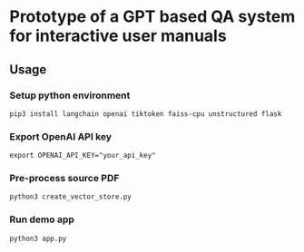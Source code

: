 # Prototype of a GPT based QA system for interactive user manuals

## Usage

### Setup python environment
    pip3 install langchain openai tiktoken faiss-cpu unstructured flask

### Export OpenAI API key
    export OPENAI_API_KEY="your_api_key"

### Pre-process source PDF
    python3 create_vector_store.py

### Run demo app
    python3 app.py
